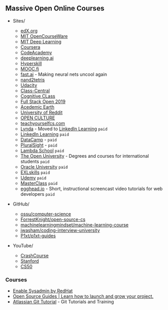 ## Massive Open Online Courses

* Sites/
    * [edX.org](https://www.edx.org/) 
    * [MIT OpenCourseWare](https://ocw.mit.edu/index.htm)
    * [MIT Deep Learning](https://deeplearning.mit.edu/)
    * [Coursera](https://www.coursera.org/)
    * [CodeAcademy](https://www.codecademy.com/)
    * [deeplearning.ai](https://www.deeplearning.ai/)
    * [Hyperskill](https://hi.hyperskill.org/projects3)
    * [MOOC.fi](https://www.mooc.fi/en/)
    * [fast.ai](https://www.fast.ai/) - Making neural nets uncool again
    * [nand2tetris](https://www.nand2tetris.org/)
    * [Udacity](https://www.udacity.com/)
    * [Class-Central](https://www.classcentral.com/) 
    * [Cognitive CLass](https://cognitiveclass.ai/)
    * [Full Stack Open 2019](https://fullstackopen.com/en)
    * [Acedemic Earth](https://www.academicearth.org/)
    * [University of Reddit](http://ureddit.com/)
    * [OPEN CULTURE](http://www.openculture.com/)
    * [teachyourselfcs.com](https://teachyourselfcs.com/)
    * [Lynda](https://www.lynda.com/) - Moved to [LinkedIn Learning](https://www.linkedin.com/learning/) `paid`
    * [LinkedIn Learning](https://www.linkedin.com/learning/) `paid`
    * [DataCamp](https://www.datacamp.com/) - `paid`
    * [PluralSight](https://www.pluralsight.com/) - `paid`
    * [Lambda School](https://lambdaschool.com/) `paid`
    * [The Open University](http://www.openuniversity.edu/) - Degrees and courses for international students `paid`
    * [Oracle University](https://education.oracle.com/home) `paid`
    * [EXLskills](https://exlskills.com/) `paid`
    * [Udemy](https://www.udemy.com/) `paid`
    * [MasterClass](https://www.masterclass.com/) `paid`
    * [egghead.io](https://egghead.io/) - Short, instructional screencast video tutorials for web developers `paid`

* GitHub/
    * [ossu/computer-science](https://github.com/ossu/computer-science)
    * [ForrestKnight/open-source-cs](https://github.com/ForrestKnight/open-source-cs)
    * [machinelearningmindset/machine-learning-course](https://github.com/machinelearningmindset/machine-learning-course)
    * [jwasham/coding-interview-university](https://github.com/jwasham/coding-interview-university)
    * [P1xt/p1xt-guides](https://github.com/P1xt/p1xt-guides)

* YouTube/
    * [CrashCourse](https://www.youtube.com/channel/UCX6b17PVsYBQ0ip5gyeme-Q)
    * [Stanford](https://www.youtube.com/user/StanfordUniversity)
    * [CS50](https://www.youtube.com/channel/UCcabW7890RKJzL968QWEykA)

### Courses
* [Enable Sysadmin by RedHat](https://www.redhat.com/sysadmin/)
* [Open Source Guides | Learn how to launch and grow your project.](https://opensource.guide/)
* [Atlassian Git Tutorial](https://www.atlassian.com/git/tutorials) - Git Tutorials and Training
